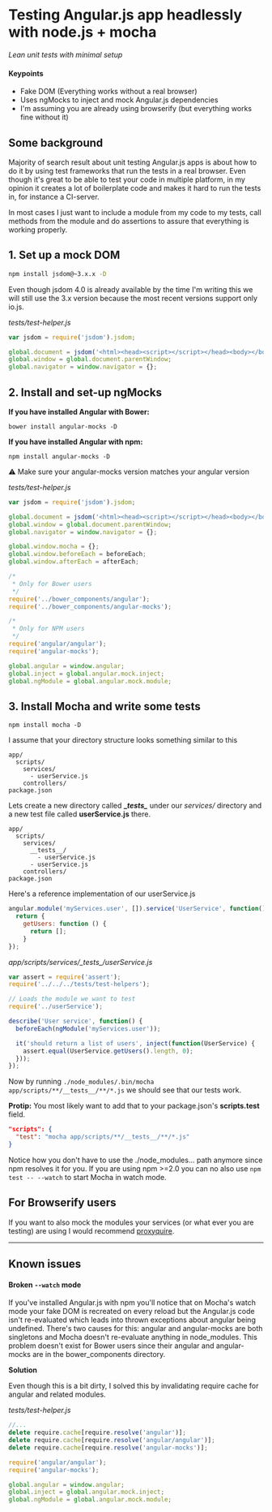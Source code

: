 # Testing Angular.js app headlessly with node.js + mocha
_Lean unit tests with minimal setup_

#### Keypoints
* Fake DOM (Everything works without a real browser)
* Uses ngMocks to inject and mock Angular.js dependencies
* I'm assuming you are already using browserify (but everything works fine without it)

## Some background
Majority of search result about unit testing Angular.js apps is about how to do it by using test frameworks that run the tests in a real browser. Even though it's great to be able to test your code in multiple platform, in my opinion it creates a lot of boilerplate code and makes it hard to run the tests in, for instance a CI-server.

In most cases I just want to include a module from my code to my tests, call methods from the module and do assertions to assure that everything is working properly.

## 1. Set up a mock DOM

```sh
npm install jsdom@~3.x.x -D
```

Even though jsdom 4.0 is already available by the time I'm writing this we will still use the 3.x version because the most recent versions support only io.js.

_tests/test-helper.js_
```javascript
var jsdom = require('jsdom').jsdom;

global.document = jsdom('<html><head><script></script></head><body></body></html>');
global.window = global.document.parentWindow;
global.navigator = window.navigator = {};
```


## 2. Install and set-up ngMocks

**If you have installed Angular with Bower:**

`bower install angular-mocks -D`

**If you have installed Angular with npm:**

`npm install angular-mocks -D`

:warning: Make sure your angular-mocks version matches your angular version


_tests/test-helper.js_
```javascript
var jsdom = require('jsdom').jsdom;

global.document = jsdom('<html><head><script></script></head><body></body></html>');
global.window = global.document.parentWindow;
global.navigator = window.navigator = {};

global.window.mocha = {};
global.window.beforeEach = beforeEach;
global.window.afterEach = afterEach;

/*
 * Only for Bower users
 */
require('../bower_components/angular');
require('../bower_components/angular-mocks');

/*
 * Only for NPM users
 */
require('angular/angular');
require('angular-mocks');

global.angular = window.angular;
global.inject = global.angular.mock.inject;
global.ngModule = global.angular.mock.module;
```

## 3. Install Mocha and write some tests

`npm install mocha -D`

I assume that your directory structure looks something similar to this

```
app/
  scripts/
    services/
      - userService.js
    controllers/
package.json
```

Lets create a new directory called **\__tests\__** under our *services/* directory and a new test file called **userService.js** there.

```
app/
  scripts/
    services/
      __tests__/
        - userService.js
      - userService.js
    controllers/
package.json
```

Here's a reference implementation of our userService.js

```javascript
angular.module('myServices.user', []).service('UserService', function() {
  return {
    getUsers: function () {
      return [];
    }
});
```

*app/scripts/services/\__tests\__/userService.js*

```javascript
var assert = require('assert');
require('../../../tests/test-helpers');

// Loads the module we want to test
require('../userService');

describe('User service', function() {
  beforeEach(ngModule('myServices.user'));

  it('should return a list of users', inject(function(UserService) {
    assert.equal(UserService.getUsers().length, 0);
  }));
});
```

Now by running `./node_modules/.bin/mocha app/scripts/**/__tests__/**/*.js` we should see that our tests work.

**Protip:** You most likely want to add that to your package.json's **scripts.test** field.

```json
"scripts": {
  "test": "mocha app/scripts/**/__tests__/**/*.js"
}
```
Notice how you don't have to use the ./node_modules... path anymore since npm resolves it for you. If you are using npm >=2.0 you can no also use `npm test -- --watch` to start Mocha in watch mode.

## For Browserify users

If you want to also mock the modules your services (or what ever you are testing) are using I would recommend [proxyquire](https://github.com/thlorenz/proxyquire).

---

## Known issues

#### Broken `--watch` mode
If you've installed Angular.js with npm you'll notice that on Mocha's watch mode your fake DOM is recreated on every reload but the Angular.js code isn't re-evaluated which leads into thrown exceptions about angular being undefined.
There's two causes for this: angular and angular-mocks are both singletons and Mocha doesn't re-evaluate anything in node_modules. This problem doesn't exist for Bower users since their angular and angular-mocks are in the bower_components directory.

**Solution**

Even though this is a bit dirty, I solved this by invalidating require cache for angular and related modules.

*tests/test-helper.js*
```javascript
//...
delete require.cache[require.resolve('angular')];
delete require.cache[require.resolve('angular/angular')];
delete require.cache[require.resolve('angular-mocks')];

require('angular/angular');
require('angular-mocks');

global.angular = window.angular;
global.inject = global.angular.mock.inject;
global.ngModule = global.angular.mock.module;
```
